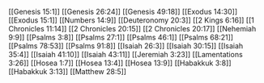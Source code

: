 [[Genesis 15:1]]
[[Genesis 26:24]]
[[Genesis 49:18]]
[[Exodus 14:30]]
[[Exodus 15:1]]
[[Numbers 14:9]]
[[Deuteronomy 20:3]]
[[2 Kings 6:16]]
[[1 Chronicles 11:14]]
[[2 Chronicles 20:15]]
[[2 Chronicles 20:17]]
[[Nehemiah 9:9]]
[[Psalms 3:8]]
[[Psalms 27:1]]
[[Psalms 46:1]]
[[Psalms 68:21]]
[[Psalms 78:53]]
[[Psalms 91:8]]
[[Isaiah 26:3]]
[[Isaiah 30:15]]
[[Isaiah 35:4]]
[[Isaiah 41:10]]
[[Isaiah 43:11]]
[[Jeremiah 3:23]]
[[Lamentations 3:26]]
[[Hosea 1:7]]
[[Hosea 13:4]]
[[Hosea 13:9]]
[[Habakkuk 3:8]]
[[Habakkuk 3:13]]
[[Matthew 28:5]]
